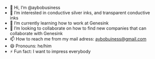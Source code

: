 - 👋 Hi, I’m @aybobusiness
- 👀 I’m interested in conductive silver inks, and transparent conductive inks
- 🌱 I’m currently learning how to work at Genesink
- 💞️ I’m looking to collaborate on how to find new companies that can collaborate with Genesink
- 📫 How to reach me from my mail adress: aybobuiness@gmail.com
- 😄 Pronouns: he/him
- ⚡ Fun fact: I want to impress everybody

<!---
aybobusiness/aybobusiness is a ✨ special ✨ repository because its `README.md` (this file) appears on your GitHub profile.
You can click the Preview link to take a look at your changes.
--->
